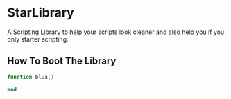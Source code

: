 # StarLibrary
A Scripting Library to help your scripts look cleaner and also help you if you only starter scripting.

## How To Boot The Library
```lua
function blua()

end
```
